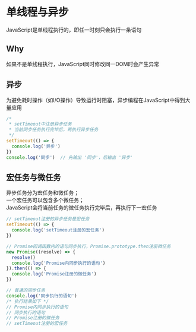 # 单线程与异步
JavaScript是单线程执行的，即任一时刻只会执行一条语句

## Why
如果不是单线程执行，JavaScript同时修改同一DOM时会产生异常

## 异步
为避免耗时操作（如I/O操作）导致运行时阻塞，异步编程在JavaScript中得到大量应用
```javascript
/*
 * setTimeout中注册异步任务
 * 当前同步任务执行完毕后，再执行异步任务
 */
setTimeout(() => {
  console.log('异步')
})
console.log('同步')  // 先输出 '同步'，后输出 '异步'
```

## 宏任务与微任务
异步任务分为宏任务和微任务；  
一个宏任务可以包含多个微任务；  
JavaScript会将当前任务的微任务执行完毕后，再执行下一宏任务
```javascript
// setTimeout注册的异步任务是宏任务
setTimeout(() => {
  console.log('setTimeout注册的宏任务')
})

// Promise回调函数内的语句同步执行，Promise.prototype.then注册微任务
new Promise((resolve) => {
  resolve()
  console.log('Promise内同步执行的语句')
}).then(() => {
  console.log('Promise注册的微任务')
})

// 普通的同步任务
console.log('同步执行的语句')
/* 执行结果如下 */
// Promise内同步执行的语句
// 同步执行的语句        
// Promise注册的微任务   
// setTimeout注册的宏任务
```
